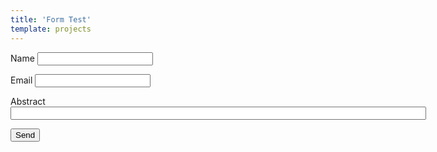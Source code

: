 ```yaml
---
title: 'Form Test'
template: projects
---
```


<form name="registration_test" netlify>
  <p>
    <label>Name <input type="text" name="name" /></label>
  </p>
  <p>
    <label>Email <input type="email" name="email" /></label>
  </p>
  <p>
    <label>Abstract <input type="text" name="abstract" size=80/></label>
  </p>
  <p>
    <button type="submit">Send</button>
  </p>
</form>